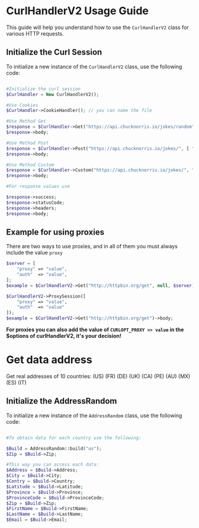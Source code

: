 
# CurlHandlerV2 Usage Guide

This guide will help you understand how to use the `CurlHandlerV2` class for various HTTP requests.

## Initialize the Curl Session

To initialize a new instance of the `CurlHandlerV2` class, use the following code:

```php

#Initialize the curl session
$CurlHandler = New CurlHandlerV2();

#Use Cookies 
$CurlHandler->CookieHandler(); // you can name the file

#Use Method Get 
$response = $CurlHandler->Get("https://api.chucknorris.io/jokes/random", [ "header: value" ]); #add $headers if necessary 
$response->body;

#Use Method Post 
$response = $CurlHandler->Post("https://api.chucknorris.io/jokes/", [ "header: value" ], "query=cat"); 
$response->body;

#Use Method Custom 
$response = $CurlHandler->Custom("https://api.chucknorris.io/jokes/", "GET", [ "header: value" ]);
$response->body;

#For response values ​​use

$response->success; 
$response->statusCode; 
$response->headers; 
$response->body;
```

## Example for using proxies

There are two ways to use proxies, and in all of them you must always include the value `proxy`

```php
$server = [
    "proxy" => "value",
    "auth"  => "value",
];
$example = $CurlHandlerV2->Get("http://httpbin.org/get", null, $server)->body;
```

```php
$CurlHandlerV2->ProxySession([
    "proxy" => "value",
    "auth"  => "value"
]);
$example = $CurlHandlerV2->Get("http://httpbin.org/get")->body;
```

**For proxies you can also add the value of `CURLOPT_PROXY => value` in the $options of curlHandlerV2, it's your decision!**

# Get data address

Get real addresses of 10 countries: (US) (FR) (DE) (UK) (CA) (PE) (AU) (MX) (ES) (IT)

## Initialize the AddressRandom

To initialize a new instance of the `AddressRandom` class, use the following code:

```php

#To obtain data for each country use the following:

$Build = AddressRandom::build("us");
$Zip = $Build->Zip;

#This way you can access each data: 
$Address = $Build->Address;
$City = $Build->City;
$Contry = $Build->Country;
$Latitude = $Build->Latitude;
$Province = $Build->Province;
$ProvinceCode = $Build->ProvinceCode;
$Zip = $Build->Zip;
$FirstName = $Build->FirstName; 
$LastName = $Build->LastName;
$Email = $Build->Email;
```
